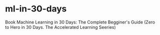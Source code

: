 # ml-in-30-days
Book Machine Learning in 30 Days: The Complete Begginer's Guide (Zero to Hero in 30 Days. The Accelerated Learning Seeries)
